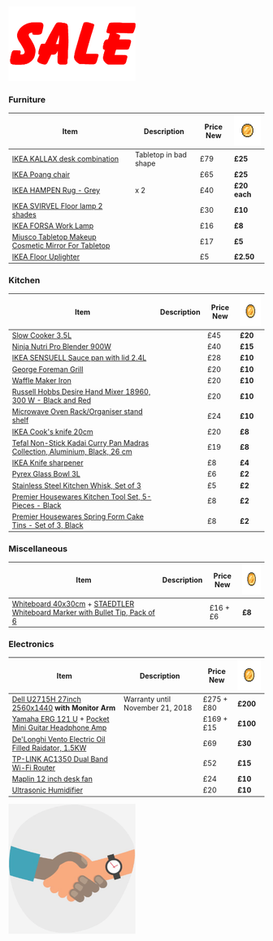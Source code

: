 <img src="assets/sale.gif" width="250px"/>

### Furniture 
| Item | Description | Price New | <img src="assets/coin.gif" height="60px"/> |
|-|-|-|-|
[IKEA KALLAX desk combination](https://www.ikea.com/gb/en/products/desks/desk-computer-desks/kallax-desk-combination-black-brown-chrome-plated-spr-19046550/) | Tabletop in bad shape | £79 | **£25**
[IKEA Poang chair](https://www.ikea.com/gb/en/products/sofas-armchairs/armchairs/po%C3%A4ng-armchair-oak-veneer-knisa-black-spr-29240839/) | | £65 | **£25**
[IKEA HAMPEN Rug - Grey](https://www.ikea.com/gb/en/products/textiles-rugs/rugs/hampen-rug-high-pile-grey-art-50313013/) | x 2 | £40 | **£20 each**
[IKEA SVIRVEL Floor lamp 2 shades](https://www.ikea.com/gb/en/products/lighting/floor-lamps/svirvel-floor-lamp-with-2-shades-white-art-10289722/) |  | £30 | **£10**
[IKEA FORSA Work Lamp](https://www.ikea.com/gb/en/products/lighting/work-lamps/fors%C3%A5-work-lamp-black-art-80106012/) | | £16 | **£8**
[Miusco Tabletop Makeup Cosmetic Mirror For Tabletop](https://www.amazon.co.uk/gp/product/B01HGDLKUC/ref=oh_aui_detailpage_o07_s00?ie=UTF8&psc=1) |  | £17 | **£5**
[IKEA Floor Uplighter](https://www.ikea.com/gb/en/products/lighting/floor-lamps/not-floor-uplighter-black-art-50139877/) |  | £5 | **£2.50**

### Kitchen
| Item | Description | Price New | <img src="assets/coin.gif" height="60px"/> |
|-|-|-|-|
[Slow Cooker 3.5L](https://www.amazon.co.uk/gp/product/B00J3R3YUE/ref=oh_aui_search_detailpage?ie=UTF8&psc=1) | | £45 | **£20**
[Ninja Nutri Pro Blender 900W](https://www.amazon.co.uk/gp/product/B01B9ZB1LG/ref=oh_aui_search_detailpage?ie=UTF8&psc=1) | | £40 | **£15**
[IKEA SENSUELL Sauce pan with lid 2.4L](https://www.ikea.com/gb/en/products/cookware/pots-pans/sensuell-saucepan-with-lid-stainless-steel-grey-art-70324548/) | |£28 | **£10**
[George Foreman Grill](https://www.amazon.co.uk/gp/product/B0055429GO/ref=oh_aui_search_detailpage?ie=UTF8&psc=1) | |£20| **£10**
[Waffle Maker Iron](https://www.amazon.co.uk/gp/product/B075V5GBJN/ref=oh_aui_search_detailpage?ie=UTF8&psc=1) | | £20| **£10**
[Russell Hobbs Desire Hand Mixer 18960, 300 W - Black and Red](https://primenow.amazon.co.uk/dp/B0085KC1OU?qid=1531162346&m=A3LITGF83QI6KN&sr=1-1&ref_=pn_sr_sg_0_img_A3LITGF83QI6KN) | |£20 | **£10**
[Microwave Oven Rack/Organiser stand shelf](https://www.amazon.co.uk/gp/product/B06XGBSZSW/ref=oh_aui_search_detailpage?ie=UTF8&psc=1) | | £24| **£10**
[IKEA Cook's knife 20cm](https://www.ikea.com/gb/en/products/cookware/knives-chopping-boards/ikea-365-cooks-knife-stainless-steel-art-10283522/) | | £20 | **£8**
[Tefal Non-Stick Kadai Curry Pan Madras Collection, Aluminium, Black, 26 cm](https://primenow.amazon.co.uk/dp/B008KW4P2O?m=A3LITGF83QI6KN&psc=1) | | £19 | **£8**
[IKEA Knife sharpener](https://www.ikea.com/gb/en/products/cookware/knives-chopping-boards/sk%C3%A4rande-knife-sharpener-black-art-50289169/) | | £8| **£4**
[Pyrex Glass Bowl 3L](https://www.amazon.co.uk/gp/product/B000KG8GVE/ref=oh_aui_search_detailpage?ie=UTF8&psc=1) | | £6| **£2**
[Stainless Steel Kitchen Whisk, Set of 3](https://www.amazon.co.uk/gp/product/B01HEBXOQY/ref=oh_aui_search_detailpage?ie=UTF8&psc=1) | | £5 | **£2**
[Premier Housewares Kitchen Tool Set, 5-Pieces - Black](https://primenow.amazon.co.uk/dp/B00FXM912I?m=A3LITGF83QI6KN&psc=1) | | £8| **£2**
[Premier Housewares Spring Form Cake Tins - Set of 3, Black](https://primenow.amazon.co.uk/dp/B002ISDTW8?m=A3LITGF83QI6KN&psc=1) | | £8| **£2**

### Miscellaneous
| Item | Description | Price New | <img src="assets/coin.gif" height="60px"/> |
|-|-|-|-|
[Whiteboard 40x30cm](https://www.amazon.co.uk/gp/product/B002W5VOIS/ref=oh_aui_detailpage_o04_s00?ie=UTF8&psc=1) + [STAEDTLER Whiteboard Marker with Bullet Tip, Pack of 6](https://www.amazon.co.uk/gp/product/B000J69O8E/ref=oh_aui_detailpage_o04_s00?ie=UTF8&psc=1)| | £16 + £6 |**£8**

### Electronics
| Item | Description | Price New | <img src="assets/coin.gif" height="60px"/> |
|-|-|-|-| 
[Dell U2715H 27inch 2560x1440](https://www.amazon.co.uk/Dell-U2715H-inch-Monitor-Black/dp/B00PRCRWRU) **with Monitor Arm** | Warranty until November 21, 2018| £275 + £80 |  **£200**
[Yamaha ERG 121 U](https://www.amazon.co.uk/gp/product/B001MW65FE/ref=oh_aui_detailpage_o03_s01?ie=UTF8&psc=1)  + [Pocket Mini Guitar Headphone Amp](https://www.amazon.co.uk/gp/product/B01FJ5IW46/ref=oh_aui_detailpage_o03_s00?ie=UTF8&psc=1) | |£169 + £15| **£100**
[De'Longhi Vento Electric Oil Filled Raidator, 1.5KW](https://www.amazon.co.uk/gp/product/B001FSJXZ4/ref=oh_aui_search_detailpage?ie=UTF8&psc=1)| | £69 | **£30**
[TP-LINK AC1350 Dual Band Wi-Fi Router](https://www.amazon.co.uk/Wireless-Parental-UK-Archer-C59/dp/B01I3HFUJW/ref=pd_sim_147_2?_encoding=UTF8&pd_rd_i=B01I3HFUJW&pd_rd_r=f48ca6cd-83a9-11e8-ad2a-8df02f99e812&pd_rd_w=CdrLc&pd_rd_wg=BTJgV&pf_rd_i=desktop-dp-sims&pf_rd_m=A3P5ROKL5A1OLE&pf_rd_p=3274180622111699416&pf_rd_r=9SXT9T3E9RX0RYW0WARV&pf_rd_s=desktop-dp-sims&pf_rd_t=40701&psc=1&refRID=9SXT9T3E9RX0RYW0WARV) | | £52 | **£15**
[Maplin 12 inch desk fan](https://en.shpock.com/i/WV_udWUijRVJdVzA/) | | £24| **£10**
[Ultrasonic Humidifier](https://www.amazon.co.uk/gp/product/B01N33PX9X/ref=oh_aui_detailpage_o02_s00?ie=UTF8&psc=1) | |£20| **£10**

<img src="assets/deal.gif" width="250px"/>

